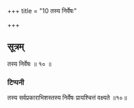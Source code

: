 +++
title = "10 तस्य निर्वेषः"

+++
## सूत्रम्
तस्य निर्वेषः ॥ १० ॥
### टिप्पनी
तस्य सर्वप्रकाराभिशस्तस्य निर्वेषः प्रायश्चित्तं वक्ष्यते ॥१०॥  
